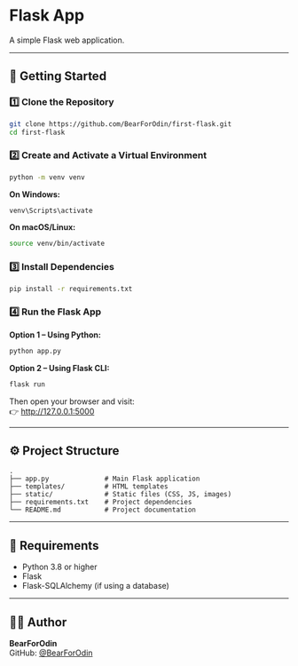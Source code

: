 # Flask App

A simple Flask web application.

---

## 🚀 Getting Started

### 1️⃣ Clone the Repository
```bash
git clone https://github.com/BearForOdin/first-flask.git
cd first-flask
```

### 2️⃣ Create and Activate a Virtual Environment
```bash
python -m venv venv
```

**On Windows:**
```bash
venv\Scripts\activate
```

**On macOS/Linux:**
```bash
source venv/bin/activate
```

### 3️⃣ Install Dependencies
```bash
pip install -r requirements.txt
```

### 4️⃣ Run the Flask App

**Option 1 – Using Python:**
```bash
python app.py
```

**Option 2 – Using Flask CLI:**
```bash
flask run
```

Then open your browser and visit:  
👉 http://127.0.0.1:5000

---

## ⚙️ Project Structure
```
.
├── app.py              # Main Flask application
├── templates/          # HTML templates
├── static/             # Static files (CSS, JS, images)
├── requirements.txt    # Project dependencies
└── README.md           # Project documentation
```

---

## 🧰 Requirements
- Python 3.8 or higher  
- Flask  
- Flask-SQLAlchemy (if using a database)

---

## 🧑‍💻 Author
**BearForOdin**  
GitHub: [@BearForOdin](https://github.com/BearForOdin)
